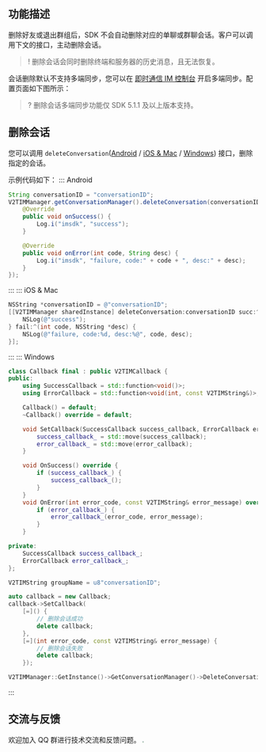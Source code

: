 ## 功能描述
删除好友或退出群组后，SDK 不会自动删除对应的单聊或群聊会话。客户可以调用下文的接口，主动删除会话。
> ! 删除会话会同时删除终端和服务器的历史消息，且无法恢复。

会话删除默认不支持多端同步，您可以在 [即时通信 IM 控制台](https://console.cloud.tencent.com/im-detail/login-message) 开启多端同步。配置页面如下图所示：
<img src="https://qcloudimg.tencent-cloud.cn/raw/baa6f7b7d8220da16334509db8d4af6e.png" alt="" style="zoom:30%;" />

> ? 删除会话多端同步功能仅 SDK 5.1.1 及以上版本支持。

## 删除会话
您可以调用 `deleteConversation`([Android](https://im.sdk.qcloud.com/doc/zh-cn/classcom_1_1tencent_1_1imsdk_1_1v2_1_1V2TIMConversationManager.html#a7a6e38c5a7431646bd4c0c4c66279077) / [iOS & Mac](https://im.sdk.qcloud.com/doc/zh-cn/categoryV2TIMManager_07Conversation_08.html#a142f5289632f29a603937f1d770748c6) / [Windows](https://im.sdk.qcloud.com/doc/zh-cn/classV2TIMConversationManager.html#a1ada2a3c1c0ae08920bdf16ab994a1ed)) 接口，删除指定的会话。

示例代码如下：
<dx-tabs>
::: Android
```java
String conversationID = "conversationID";
V2TIMManager.getConversationManager().deleteConversation(conversationID,  new V2TIMCallback() {
    @Override
    public void onSuccess() {
        Log.i("imsdk", "success");
    }

    @Override
    public void onError(int code, String desc) {
        Log.i("imsdk", "failure, code:" + code + ", desc:" + desc);
    }
});
```
:::
::: iOS & Mac
```objectivec
NSString *conversationID = @"conversationID";
[[V2TIMManager sharedInstance] deleteConversation:conversationID succ:^{
    NSLog(@"success");
} fail:^(int code, NSString *desc) {
    NSLog(@"failure, code:%d, desc:%@", code, desc);
}];
```
:::
::: Windows
```cpp
class Callback final : public V2TIMCallback {
public:
    using SuccessCallback = std::function<void()>;
    using ErrorCallback = std::function<void(int, const V2TIMString&)>;

    Callback() = default;
    ~Callback() override = default;

    void SetCallback(SuccessCallback success_callback, ErrorCallback error_callback) {
        success_callback_ = std::move(success_callback);
        error_callback_ = std::move(error_callback);
    }

    void OnSuccess() override {
        if (success_callback_) {
            success_callback_();
        }
    }
    void OnError(int error_code, const V2TIMString& error_message) override {
        if (error_callback_) {
            error_callback_(error_code, error_message);
        }
    }

private:
    SuccessCallback success_callback_;
    ErrorCallback error_callback_;
};

V2TIMString groupName = u8"conversationID";

auto callback = new Callback;
callback->SetCallback(
    [=]() {
        // 删除会话成功
        delete callback;
    },
    [=](int error_code, const V2TIMString& error_message) {
        // 删除会话失败
        delete callback;
    });

V2TIMManager::GetInstance()->GetConversationManager()->DeleteConversationGroup(groupName, callback);
```
:::
</dx-tabs>


## 交流与反馈
欢迎加入 QQ 群进行技术交流和反馈问题。
<img src="https://sdk-im-1252463788.cos.ap-hongkong.myqcloud.com/tools/resource/officialwebsite/pictures/doc_sdk_qq_group.jpg" style="zoom:20%;"/>
